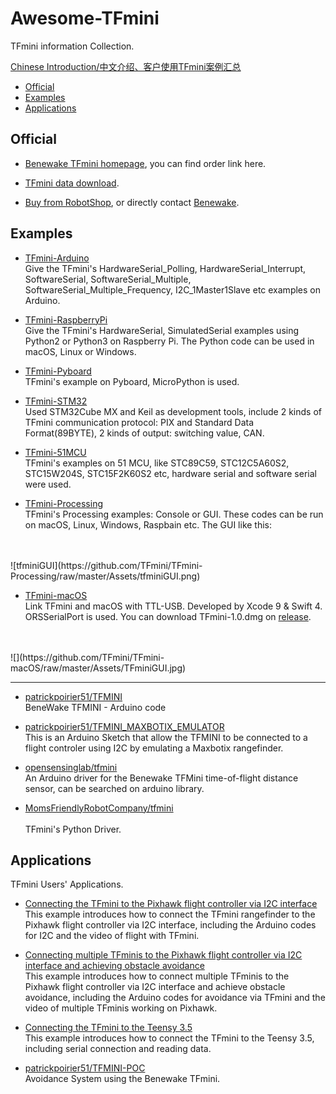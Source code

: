# Awesome-TFmini

TFmini information Collection. 

[Chinese Introduction/中文介绍、客户使用TFmini案例汇总](/README_CN.md)

- [Official](#official)   
- [Examples](#examples)  
- [Applications](#applications)    


## Official

- [Benewake TFmini homepage](http://benewake.com/en/tfmini.html), you can find order link here.  

- [TFmini data download](http://benewake.com/en/down.html).  

- [Buy from RobotShop](https://www.robotshop.com/en/benewake-tfmini-micro-lidar-module-12-m.html), or directly contact [Benewake](http://benewake.com/en/index.html).  


## Examples

- [TFmini-Arduino](https://github.com/TFmini/TFmini-Arduino)
<br>Give the TFmini's HardwareSerial_Polling, HardwareSerial_Interrupt, SoftwareSerial, SoftwareSerial_Multiple, SoftwareSerial_Multiple_Frequency, I2C_1Master1Slave etc examples on Arduino. 

- [TFmini-RaspberryPi](https://github.com/TFmini/TFmini-RaspberryPi)
<br>Give the TFmini's HardwareSerial, SimulatedSerial examples using Python2 or Python3 on Raspberry Pi.  The Python code can be used in macOS, Linux or Windows.  

- [TFmini-Pyboard](https://github.com/TFmini/TFmini-Pyboard)
<br>TFmini's example on Pyboard, MicroPython is used. 

- [TFmini-STM32](https://github.com/TFmini/TFmini-STM32)
<br>Used STM32Cube MX and Keil as development tools, include 2 kinds of TFmini communication protocol: PIX and Standard Data Format(89BYTE), 2 kinds of output: switching value, CAN.  

- [TFmini-51MCU](https://github.com/TFmini/TFmini-51MCU)
<br>TFmini's examples on 51 MCU, like STC89C59, STC12C5A60S2, STC15W204S, STC15F2K60S2 etc, hardware serial and software serial were used.  

- [TFmini-Processing](https://github.com/TFmini/TFmini-Processing)
<br>TFmini's Processing examples: Console or GUI. These codes can be run on macOS, Linux, Windows, Raspbain etc. The GUI like this:
<br>
<br>![tfminiGUI](https://github.com/TFmini/TFmini-Processing/raw/master/Assets/tfminiGUI.png)  

- [TFmini-macOS](https://github.com/TFmini/TFmini-macOS)
<br>Link TFmini and macOS with TTL-USB. Developed by Xcode 9 & Swift 4. ORSSerialPort is used.  You can download TFmini-1.0.dmg on [release](https://github.com/TFmini/TFmini-macOS/releases).
<br>
<br>![](https://github.com/TFmini/TFmini-macOS/raw/master/Assets/TFminiGUI.jpg)  

---

- [patrickpoirier51/TFMINI](https://github.com/patrickpoirier51/TFMINI)
<br>BeneWake TFMINI - Arduino code

- [patrickpoirier51/TFMINI_MAXBOTIX_EMULATOR](https://github.com/patrickpoirier51/TFMINI_MAXBOTIX_EMULATOR)
<br>This is an Arduino Sketch that allow the TFMINI to be connected to a flight controler using I2C by emulating a Maxbotix rangefinder.

- [opensensinglab/tfmini](https://github.com/opensensinglab/tfmini)
<br>An Arduino driver for the Benewake TFMini time-of-flight distance sensor, can be searched on arduino library.  

- [MomsFriendlyRobotCompany/tfmini](https://github.com/MomsFriendlyRobotCompany/tfmini)  
<br>TFmini's Python Driver. 


## Applications
TFmini Users' Applications.

- [Connecting the TFmini to the Pixhawk flight controller via I2C interface](https://discuss.ardupilot.org/t/how-to-make-the-tfmini-rangefinder-talk-i2c/24403)
<br>This example introduces how to connect the TFmini rangefinder to the Pixhawk flight controller via I2C interface, including the Arduino codes for I2C and the video of flight with TFmini.

- [Connecting multiple TFminis to the Pixhawk flight controller via I2C interface and achieving obstacle avoidance](https://discuss.ardupilot.org/t/avoidance-experiments-with-the-poc-and-benewake-tfmini/25277)
<br>This example introduces how to connect multiple TFminis to the Pixhawk flight controller via I2C interface and achieve obstacle avoidance, including the Arduino codes for avoidance via TFmini and the video of multiple TFminis working on Pixhawk.

- [Connecting the TFmini to the Teensy 3.5](https://discuss.ardupilot.org/t/benewake-tfmini-inexpensive-lidar-with-teensy-3-5/24510)
<br>This example introduces how to connect the TFmini to the Teensy 3.5, including serial connection and reading data.

- [patrickpoirier51/TFMINI-POC](https://github.com/patrickpoirier51/TFMINI-POC)
<br>Avoidance System using the Benewake TFmini. 

  


